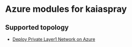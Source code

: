 # Azure modules for kaiaspray

## Supported topology
- [Deploy Private Layer1 Network on Azure](private-layer1/README.md)
